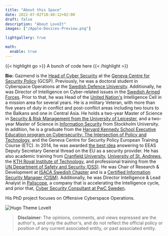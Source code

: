 ```yaml
---
title: "About this Space"
date: 2022-07-02T18:40:12+02:00
draft: false
description: "About LoveIt"
images: ["/Apple-Devices-Preview.png"]

lightgallery: true

math:
  enable: true
---
```


<!--  THIS TO THE LEFT IS THE WAY TO COMMENT OUT STUFF. Source:  https://stackoverflow.com/questions/45224766/how-to-comment-out-content-in-hugo
  {{/*
	{{< style "img { height: 1.25rem; }" >}}
	[![GitHub release (latest by date)](https://img.shields.io/github/v/release/dillonzq/LoveIt?style=flat-square)](https://github.com/dillonzq/LoveIt/releases)
	[![Hugo](https://img.shields.io/badge/Hugo-%5E0.62.0-ff4088?style=flat-square&logo=hugo)](https://gohugo.io/)
	[![License](https://img.shields.io/github/license/dillonzq/LoveIt?style=flat-square)](https://github.com/dillonzq/LoveIt/blob/master/LICENSE)
	[![GitHub stars](https://img.shields.io/github/stars/dillonzq/LoveIt?style=social)](https://github.com/dillonzq/LoveIt)
	[![GitHub forks](https://img.shields.io/github/forks/dillonzq/LoveIt?style=social)](https://github.com/dillonzq/LoveIt/fork)
	{{< /style >}}
  */}}
-->

<!--  
> **Disclaimer**: The opinions, comments, and views expressed are the author's, and only the author's, and do not reflect the official policy or position of any current associated entity, or past associated entity. 
>
> The basis for any reports or comments is open source information (OSI). The author cannot guarantee that additional information does not exist outside of the author's knowledge, that is, unknown (to the author) knowns (to others), according to Known Knowns, Known Unknowns, Unknown Knowns, Unknown Unknowns, also known as [Johari's Window](https://en.wikipedia.org/wiki/Johari_window).
>
> References indicate links to other sources and related author(s) opinions, comments, and/or views.
-->

{{< highlight go >}} A bunch of code here {{< /highlight >}}


**Bio:**  Gazmend is the [Head of Cyber Security](https://www.gcsp.ch/our-experts/mr-gazmend-huskaj) at the [Geneva Centre for Security Policy](https://www.gcsp.ch/) (GCSP).
Previously, he was a doctoral student in Cyberspace Operations at the [Swedish Defence University](https://www.fhs.se/en/swedish-defence-university.html).
Additionally, he was Director of Intelligence on Cyber-related issues in the [Swedish Armed Forces](https://www.forsvarsmakten.se/en/).
Prior to that, he was Head of the [United Nation's](https://www.un.org/en/) Intelligence Cell in a mission area for several years.
He is a military Veteran, with more than five years of duty in conflict and post-conflict areas including two tours to the Balkans and one in Central Asia.
He holds a two-year Master of Science in [Security & Risk Management from the University of Leicester](https://le.ac.uk/courses/security-and-risk-management-msc-dl/), and a two-year Master of Science in [Information Security](https://www.su.se/english/search-courses-and-programmes/smino-1.411366) from Stockholm University.
In addition, he is a graduate from the [Harvard Kennedy School Executive Education program on Cybersecurity: The Intersection of Policy and Technology](https://www.hks.harvard.edu/educational-programs/executive-education/cybersecurity), 
and the Geneva Centre for Security Policy European Training Course (ETC).
In 2014, he was awarded [the best idea](https://www.eumonitor.eu/9353000/1/j9vvik7m1c3gyxp/vjo849yjdry9?ctx=vg9phwrz4dzh&tab=1&start_tab0=160) answering to EEAS Deputy Secretary General thread on the EU as a security provider.
He has also academic training from [Cranfield University](https://www.cranfield.ac.uk), [University of St. Andrews](https://www.st-andrews.ac.uk), the [KTH Royal Institute of Technology](https://www.kth.se/en), and professional training from the [UN Department of Safety and Security (DSS)](https://dss.un.org/).
He was Chair of Research & Development at [ISACA Swedish Chapter](https://engage.isaca.org/swedenchapter/home) and is a [Certified Information Security Manager (CISM)](https://www.isaca.org/en/credentialing/cism).
Additionally, he was Director Intelligence & Lead Analyst in [Paliscope](https://www.paliscope.com), a company that is accelerating the Intelligence cycle, and prior that, [Cyber Security Consultant at PwC Sweden](https://www.pwc.se/cyber).  
 
His PhD project focuses on Offensive Cyberspace Operations.



<!--
> [:(far fa-kiss-wink-heart fa-fw): LoveIt](https://github.com/dillonzq/LoveIt) is a **clean**, **elegant** but **advanced** blog theme for [Hugo](https://gohugo.io/) developed by {{< person "https://dillonzq.com/" Dillon "author of the LoveIt theme" "/Dillon.png" >}}.
>
> It is based on the original [LeaveIt Theme](https://github.com/liuzc/LeaveIt) and [KeepIt Theme](https://github.com/Fastbyte01/KeepIt).
-->

![Hugo Theme LoveIt](/images/OCO-frontmatter.jpg "Cyberspace envisioned. Source unknown.")

> **Disclaimer**: The opinions, comments, and views expressed are the author's, and only the author's, and do not reflect the official policy or position of any current associated entity, or past associated entity. 

<!-- 
## Features

### Performance and SEO

* :(fas fa-rocket fa-fw): Optimized for **performance**: [99]/[100] on mobile and [100]/[100] on desktop in [Google PageSpeed Insights](https://developers.google.com/speed/pagespeed/insights)
* :(fab fa-searchengin fa-fw): Optimized SEO performance with a correct **SEO SCHEMA** based on JSON-LD
* :(fab fa-google fa-fw): **[Google Analytics](https://analytics.google.com/analytics)** supported
* :(far fa-chart-bar fa-fw): **[Fathom Analytics](https://usefathom.com/)** supported
* :(fas fa-chart-column fa-fw): **[Plausible Analytics](https://plausible.io/)** supported
* :(fab fa-yandex-international fa-fw): **[Yandex Metrica](https://metrica.yandex.com/)** supported
* :(fas fa-sitemap fa-fw): Search engine **verification** supported (Google, Bind, Yandex and Baidu)
* :(fas fa-tachometer-alt fa-fw): **CDN** for third-party libraries supported
* :(fas fa-cloud-download-alt fa-fw): Automatically converted images with **Lazy Load** by [lazysizes](https://github.com/aFarkas/lazysizes)

### Appearance and Layout

* :(fas fa-mobile-screen fa-fw): **[Desktop]/[Mobile] responsive** layout
* :(fas fa-circle-half-stroke fa-rotate-180 fa-fw): **[Light]/[Dark]** mode
* :(fas fa-layer-group fa-fw): Globally consistent **design language**
* :(fas fa-ellipsis-h fa-fw): **Pagination** supported
* :(far fa-list-alt fa-fw): Easy-to-use and self-expanding **table of contents**
* :(fas fa-language fa-fw): **Multilanguage** supported and i18n ready
* :(fab fa-css3-alt fa-fw): Beautiful **CSS animation**

### Social and Comment Systems

* :(far fa-user fa-fw): **Gravatar** supported by [Gravatar](https://gravatar.com)
* :(fas fa-user-circle fa-fw): Local **Avatar** supported
* :(far fa-id-card fa-fw): Up to **73** social links supported
* :(fas fa-share-square fa-fw): Up to **24** share sites supported
* :(far fa-comment fa-fw): **Disqus** comment system supported by [Disqus](https://disqus.com)
* :(far fa-comment-dots fa-fw): **Gitalk** comment system supported by [Gitalk](https://github.com/gitalk/gitalk)
* :(far fa-comment-alt fa-fw): **Valine** comment system supported by [Valine](https://valine.js.org/)
* :(far fa-comments fa-fw): **Facebook comments** system supported by [Facebook](https://developers.facebook.com/docs/plugins/comments/)
* :(fas fa-comment fa-fw): **Telegram comments** system supported by [Comments](https://comments.app/)
* :(fas fa-comment-dots fa-fw): **Commento** comment system supported by [Commento](https://commento.io/)
* :(fas fa-comment-alt fa-fw): **utterances** comment system supported by [utterances](https://utteranc.es/)
* :(fas fa-comments fa-fw): **giscus** comment system supported by [giscus](https://giscus.app/)

### Extended Features

* :(fas fa-search fa-fw): **Search** supported by [Lunr.js](https://lunrjs.com/) or [algolia](https://www.algolia.com/)
* :(far fa-grin-tongue-wink fa-fw): **Twemoji** supported
* :(fas fa-code fa-fw): Automatically **highlighting** code
* :(far fa-copy fa-fw): **Copy code** to clipboard with one click
* :(far fa-images fa-fw): **Images gallery** supported by [lightGallery](https://github.com/sachinchoolur/lightgallery)
* :(fab fa-font-awesome fa-fw): Extended Markdown syntax for **[Font Awesome](https://fontawesome.com/) icons**
* :(fas fa-superscript fa-fw): Extended Markdown syntax for **ruby annotation**
* :(fas fa-percentage fa-fw): Extended Markdown syntax for **fraction**
* :(fas fa-square-root-alt fa-fw): **Mathematical formula** supported by [$\KaTeX$](https://katex.org/)
* :(fas fa-project-diagram fa-fw): **Diagrams** shortcode supported by [mermaid](https://github.com/mermaid-js/mermaid)
* :(fas fa-chart-pie fa-fw): **Interactive data visualization** shortcode supported by [ECharts](https://echarts.apache.org/)
* :(fas fa-map-marked-alt fa-fw): **Mapbox** shortcode supported by [Mapbox GL JS](https://docs.mapbox.com/mapbox-gl-js)
* :(fas fa-music fa-fw): **Music player** shortcode supported by [APlayer](https://github.com/MoePlayer/APlayer) and [MetingJS](https://github.com/metowolf/MetingJS)
* :(fab fa-bilibili fa-fw): **Bilibili player** shortcode
* :(fas fa-note-sticky fa-fw): Kinds of **admonitions** shortcode
* :(fab fa-css3 fa-fw): **Custom style** shortcode
* :(fab fa-js-square fa-fw): **Custom script** shortcode
* :(fas fa-i-cursor fa-fw): **Animated typing** supported by [TypeIt](https://typeitjs.com/)
* :(fas fa-cookie-bite fa-fw): **Cookie consent banner** supported by [cookieconsent](https://github.com/osano/cookieconsent)
* :(far fa-user-circle fa-fw): **Person** shortcode
* ...

## License

LoveIt is licensed under the **MIT** license.

Check the [LICENSE file](https://github.com/dillonzq/LoveIt/blob/master/LICENSE) for details.

## Special Thanks

Thanks to the authors of following resources included in the theme:

* [normalize.css](https://github.com/necolas/normalize.css)
* [Font Awesome](https://fontawesome.com/)
* [Simple Icons](https://github.com/simple-icons/simple-icons)
* [Animate.css](https://daneden.github.io/animate.css/)
* [autocomplete](https://github.com/algolia/autocomplete)
* [Lunr.js](https://lunrjs.com/)
* [algoliasearch](https://github.com/algolia/algoliasearch-client-javascript)
* [lazysizes](https://github.com/aFarkas/lazysizes)
* [object-fit-images](https://github.com/fregante/object-fit-images)
* [Twemoji](https://github.com/twitter/twemoji)
* [emoji-data](https://github.com/iamcal/emoji-data)
* [lightGallery](https://github.com/sachinchoolur/lightgallery)
* [clipboard.js](https://github.com/zenorocha/clipboard.js)
* [Sharer.js](https://github.com/ellisonleao/sharer.js)
* [TypeIt](https://typeitjs.com/)
* [$\KaTeX$](https://katex.org/)
* [mermaid](https://github.com/mermaid-js/mermaid)
* [ECharts](https://echarts.apache.org/)
* [Mapbox GL JS](https://docs.mapbox.com/mapbox-gl-js)
* [APlayer](https://github.com/MoePlayer/APlayer)
* [MetingJS](https://github.com/metowolf/MetingJS)
* [Gitalk](https://github.com/gitalk/gitalk)
* [Valine](https://valine.js.org/)
* [cookieconsent](https://github.com/osano/cookieconsent)
-->